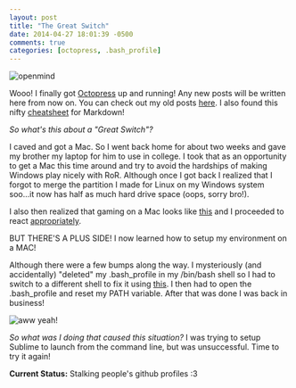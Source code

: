 ```yaml
---
layout: post
title: "The Great Switch"
date: 2014-04-27 18:01:39 -0500
comments: true
categories: [octopress, .bash_profile]
---
```


![openmind](http://media.giphy.com/media/auqDHeqoMMMhy/giphy.gif)

Wooo! I finally got [Octopress](http://octopress.org/) up and running! Any new posts will be written here from now on. You can check out my old posts [here](http://yufinavstheworld.tumblr.com/).
I also found this nifty [cheatsheet](https://github.com/adam-p/markdown-here/wiki/Markdown-Cheatsheet) for Markdown!

_So what's this about a "Great Switch"?_
<!-- more -->
I caved and got a Mac. So I went back home for about two weeks and gave my brother my laptop for him to use in college. I took that as an opportunity to get a Mac this time around and try to avoid the hardships of making Windows play nicely with RoR. Although once I got back I realized that I forgot to merge the partition I made for Linux on my Windows system soo...it now has half as much hard drive space (oops, sorry bro!). 

I also then realized that gaming on a Mac looks like [this](http://weknowmemes.com/wp-content/uploads/2013/09/gaming-on-a-mac-meme.jpg) and I proceeded to react [appropriately](http://www.reactiongifs.com/wp-content/uploads/2013/12/wut.gif).

BUT THERE'S A PLUS SIDE! I now learned how to setup my environment on a MAC! 

Although there were a few bumps along the way. I mysteriously (and accidentally) "deleted" my .bash_profile in my /bin/bash shell so I had to switch to a different shell to fix it using [this](http://support.apple.com/kb/TA27005). I then had to open the .bash_profile and reset my PATH variable. After that was done I was back in business! 

![aww yeah!](http://www.reactiongifs.com/wp-content/uploads/2013/06/Colbert-High-Five.gif)

_So what was I doing that caused this situation?_ I was trying to setup Sublime to launch from the command line, but was unsuccessful. Time to try it again! 

**Current Status:** Stalking people's github profiles :3

